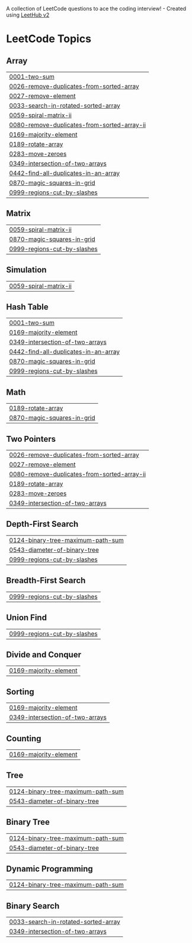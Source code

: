 A collection of LeetCode questions to ace the coding interview! - Created using [LeetHub v2](https://github.com/arunbhardwaj/LeetHub-2.0)
<!---LeetCode Topics Start-->
# LeetCode Topics
## Array
|  |
| ------- |
| [0001-two-sum](https://github.com/Sankha1183/LeetCode/tree/master/0001-two-sum) |
| [0026-remove-duplicates-from-sorted-array](https://github.com/Sankha1183/LeetCode/tree/master/0026-remove-duplicates-from-sorted-array) |
| [0027-remove-element](https://github.com/Sankha1183/LeetCode/tree/master/0027-remove-element) |
| [0033-search-in-rotated-sorted-array](https://github.com/Sankha1183/LeetCode/tree/master/0033-search-in-rotated-sorted-array) |
| [0059-spiral-matrix-ii](https://github.com/Sankha1183/LeetCode/tree/master/0059-spiral-matrix-ii) |
| [0080-remove-duplicates-from-sorted-array-ii](https://github.com/Sankha1183/LeetCode/tree/master/0080-remove-duplicates-from-sorted-array-ii) |
| [0169-majority-element](https://github.com/Sankha1183/LeetCode/tree/master/0169-majority-element) |
| [0189-rotate-array](https://github.com/Sankha1183/LeetCode/tree/master/0189-rotate-array) |
| [0283-move-zeroes](https://github.com/Sankha1183/LeetCode/tree/master/0283-move-zeroes) |
| [0349-intersection-of-two-arrays](https://github.com/Sankha1183/LeetCode/tree/master/0349-intersection-of-two-arrays) |
| [0442-find-all-duplicates-in-an-array](https://github.com/Sankha1183/LeetCode/tree/master/0442-find-all-duplicates-in-an-array) |
| [0870-magic-squares-in-grid](https://github.com/Sankha1183/LeetCode/tree/master/0870-magic-squares-in-grid) |
| [0999-regions-cut-by-slashes](https://github.com/Sankha1183/LeetCode/tree/master/0999-regions-cut-by-slashes) |
## Matrix
|  |
| ------- |
| [0059-spiral-matrix-ii](https://github.com/Sankha1183/LeetCode/tree/master/0059-spiral-matrix-ii) |
| [0870-magic-squares-in-grid](https://github.com/Sankha1183/LeetCode/tree/master/0870-magic-squares-in-grid) |
| [0999-regions-cut-by-slashes](https://github.com/Sankha1183/LeetCode/tree/master/0999-regions-cut-by-slashes) |
## Simulation
|  |
| ------- |
| [0059-spiral-matrix-ii](https://github.com/Sankha1183/LeetCode/tree/master/0059-spiral-matrix-ii) |
## Hash Table
|  |
| ------- |
| [0001-two-sum](https://github.com/Sankha1183/LeetCode/tree/master/0001-two-sum) |
| [0169-majority-element](https://github.com/Sankha1183/LeetCode/tree/master/0169-majority-element) |
| [0349-intersection-of-two-arrays](https://github.com/Sankha1183/LeetCode/tree/master/0349-intersection-of-two-arrays) |
| [0442-find-all-duplicates-in-an-array](https://github.com/Sankha1183/LeetCode/tree/master/0442-find-all-duplicates-in-an-array) |
| [0870-magic-squares-in-grid](https://github.com/Sankha1183/LeetCode/tree/master/0870-magic-squares-in-grid) |
| [0999-regions-cut-by-slashes](https://github.com/Sankha1183/LeetCode/tree/master/0999-regions-cut-by-slashes) |
## Math
|  |
| ------- |
| [0189-rotate-array](https://github.com/Sankha1183/LeetCode/tree/master/0189-rotate-array) |
| [0870-magic-squares-in-grid](https://github.com/Sankha1183/LeetCode/tree/master/0870-magic-squares-in-grid) |
## Two Pointers
|  |
| ------- |
| [0026-remove-duplicates-from-sorted-array](https://github.com/Sankha1183/LeetCode/tree/master/0026-remove-duplicates-from-sorted-array) |
| [0027-remove-element](https://github.com/Sankha1183/LeetCode/tree/master/0027-remove-element) |
| [0080-remove-duplicates-from-sorted-array-ii](https://github.com/Sankha1183/LeetCode/tree/master/0080-remove-duplicates-from-sorted-array-ii) |
| [0189-rotate-array](https://github.com/Sankha1183/LeetCode/tree/master/0189-rotate-array) |
| [0283-move-zeroes](https://github.com/Sankha1183/LeetCode/tree/master/0283-move-zeroes) |
| [0349-intersection-of-two-arrays](https://github.com/Sankha1183/LeetCode/tree/master/0349-intersection-of-two-arrays) |
## Depth-First Search
|  |
| ------- |
| [0124-binary-tree-maximum-path-sum](https://github.com/Sankha1183/LeetCode/tree/master/0124-binary-tree-maximum-path-sum) |
| [0543-diameter-of-binary-tree](https://github.com/Sankha1183/LeetCode/tree/master/0543-diameter-of-binary-tree) |
| [0999-regions-cut-by-slashes](https://github.com/Sankha1183/LeetCode/tree/master/0999-regions-cut-by-slashes) |
## Breadth-First Search
|  |
| ------- |
| [0999-regions-cut-by-slashes](https://github.com/Sankha1183/LeetCode/tree/master/0999-regions-cut-by-slashes) |
## Union Find
|  |
| ------- |
| [0999-regions-cut-by-slashes](https://github.com/Sankha1183/LeetCode/tree/master/0999-regions-cut-by-slashes) |
## Divide and Conquer
|  |
| ------- |
| [0169-majority-element](https://github.com/Sankha1183/LeetCode/tree/master/0169-majority-element) |
## Sorting
|  |
| ------- |
| [0169-majority-element](https://github.com/Sankha1183/LeetCode/tree/master/0169-majority-element) |
| [0349-intersection-of-two-arrays](https://github.com/Sankha1183/LeetCode/tree/master/0349-intersection-of-two-arrays) |
## Counting
|  |
| ------- |
| [0169-majority-element](https://github.com/Sankha1183/LeetCode/tree/master/0169-majority-element) |
## Tree
|  |
| ------- |
| [0124-binary-tree-maximum-path-sum](https://github.com/Sankha1183/LeetCode/tree/master/0124-binary-tree-maximum-path-sum) |
| [0543-diameter-of-binary-tree](https://github.com/Sankha1183/LeetCode/tree/master/0543-diameter-of-binary-tree) |
## Binary Tree
|  |
| ------- |
| [0124-binary-tree-maximum-path-sum](https://github.com/Sankha1183/LeetCode/tree/master/0124-binary-tree-maximum-path-sum) |
| [0543-diameter-of-binary-tree](https://github.com/Sankha1183/LeetCode/tree/master/0543-diameter-of-binary-tree) |
## Dynamic Programming
|  |
| ------- |
| [0124-binary-tree-maximum-path-sum](https://github.com/Sankha1183/LeetCode/tree/master/0124-binary-tree-maximum-path-sum) |
## Binary Search
|  |
| ------- |
| [0033-search-in-rotated-sorted-array](https://github.com/Sankha1183/LeetCode/tree/master/0033-search-in-rotated-sorted-array) |
| [0349-intersection-of-two-arrays](https://github.com/Sankha1183/LeetCode/tree/master/0349-intersection-of-two-arrays) |
<!---LeetCode Topics End-->